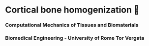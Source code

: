 # Cortical bone homogenization 🦴
### Computational Mechanics of Tissues and Biomaterials
### Biomedical Engineering - University of Rome Tor Vergata
 
